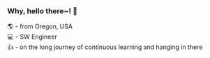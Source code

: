 ### Why, hello there~! 👋

🌎 - from Oregon, USA <br>
💻 - SW Engineer <br>
👍 - on the long journey of continuous learning and hanging in there <br>

<!--**ommaimah/ommaimah** is a ✨ _special_ ✨ repository because its `README.md` (this file) appears on your GitHub profile.-->
